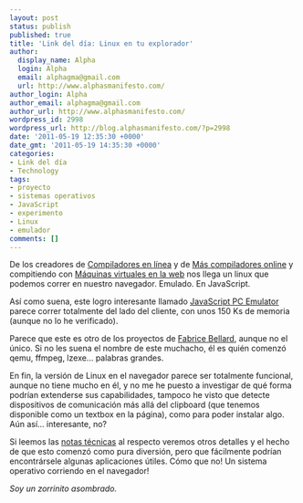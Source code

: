 ```yaml
---
layout: post
status: publish
published: true
title: 'Link del día: Linux en tu explorador'
author:
  display_name: Alpha
  login: Alpha
  email: alphagma@gmail.com
  url: http://www.alphasmanifesto.com/
author_login: Alpha
author_email: alphagma@gmail.com
author_url: http://www.alphasmanifesto.com/
wordpress_id: 2998
wordpress_url: http://blog.alphasmanifesto.com/?p=2998
date: '2011-05-19 12:35:30 +0000'
date_gmt: '2011-05-19 14:35:30 +0000'
categories:
- Link del día
- Technology
tags:
- proyecto
- sistemas operativos
- JavaScript
- experimento
- Linux
- emulador
comments: []
---
```


De los creadores de <a href="https://blog.alphasmanifesto.com/2008/03/28/link-del-dia-compiladores-en-linea/">Compiladores en línea</a> y de <a href="https://blog.alphasmanifesto.com/2009/09/10/link-del-dia-mas-compiladores-online/">Más compiladores online</a> y compitiendo con <a href="https://blog.alphasmanifesto.com/2010/07/21/link-del-dia-maquinas-virtuales-en-la-web/">Máquinas virtuales en la web</a> nos llega un linux que podemos correr en nuestro navegador. Emulado. En JavaScript.

Así como suena, este logro interesante llamado <a href="http://bellard.org/jslinux/">JavaScript PC Emulator</a> parece correr totalmente del lado del cliente, con unos 150 Ks de memoria (aunque no lo he verificado).

Parece que este es otro de los proyectos de <a href="http://bellard.org/">Fabrice Bellard</a>, aunque no el único. Si no les suena el nombre de este muchacho, él es quién comenzó qemu, ffmpeg, lzexe... palabras grandes.

En fin, la versión de Linux en el navegador parece ser totalmente funcional, aunque no tiene mucho en él, y no me he puesto a investigar de qué forma podrían extenderse sus capabilidades, tampoco he visto que detecte dispositivos de comunicación más allá del clipboard (que tenemos disponible como un textbox en la página), como para poder instalar algo. Aún así... interesante, no?

Si leemos las <a href="http://bellard.org/jslinux/tech.html">notas técnicas</a> al respecto veremos otros detalles y el hecho de que esto comenzó como pura diversión, pero que fácilmente podrían encontrársele algunas aplicaciones útiles. Cómo que no! Un sistema operativo corriendo en el navegador!

_Soy un zorrinito asombrado._
